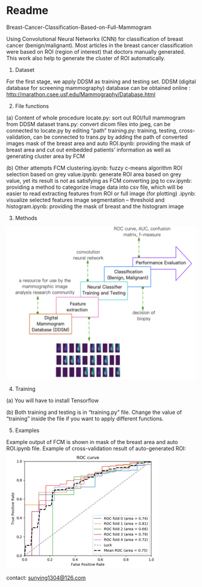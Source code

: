 # Readme

Breast-Cancer-Classification-Based-on-Full-Mammogram

Using Convolutional Neural Networks (CNN) for classification of breast cancer (benign/malignant). 
Most articles in the breast cancer classification were based on ROI (region of interest) that doctors manually generated. This work also help to generate the cluster of ROI automatically.

1.	Dataset

For the first stage, we apply DDSM as training and testing set. DDSM (digital database for screening mammography) database can be obtained online : http://marathon.csee.usf.edu/Mammography/Database.html

2.	File functions

(a)	Content of whole procedure
locate.py: sort out ROI/full mammogram from DDSM dataset
trans.py: convert dicom files into jpeg, can be connected to locate.py by editing “path”
training.py: training, testing, cross-validation, can be connected to trans.py by adding the path of converted images
mask of the breast area and auto ROI.ipynb: providing the mask of breast area and cut out embedded patients’ information as well as generating cluster area by FCM

(b)	Other attempts
FCM clustering.ipynb: fuzzy c-means algorithm
ROI selection based on grey value.ipynb: generate ROI area based on grey value, yet its result is not as satisfying as FCM
converting jpg to csv.ipynb: providing a method to categorize image data into csv file, which will be easier to read
extracting features from ROI or full image (for plotting) .ipynb: visualize selected features
image segmentation – threshold and histogram.ipynb: providing the mask of breast and the histogram image

3.	Methods

![Image text](https://github.com/sunying1304/Breast-Cancer-Classification-Based-on-Full-Mammogram/blob/master/process%20chart.png)


4.	Training 

(a)	You will have to install Tensorflow

(b)	Both training and testing is in “training.py” file. Change the value of “training” inside the file if you want to apply different functions.

5.	Examples

Example output of FCM is shown in mask of the breast area and auto ROI.ipynb file.
Example of cross-validation result of auto-generated ROI:
![Image text](https://github.com/sunying1304/Breast-Cancer-Classification-Based-on-Full-Mammogram/blob/master/CV%20ROC.png)


contact: sunying1304@126.com

